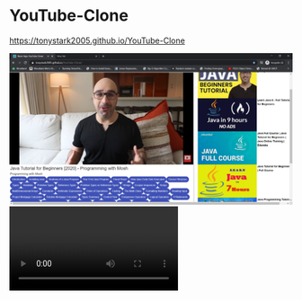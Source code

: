 # YouTube-Clone


https://tonystark2005.github.io/YouTube-Clone




![](images/React%20App_%20YouTube%20Clone%20-%20Google%20Chrome%205_21_2020%2010_01_36%20PM.png)
![](images/ReactApp_%20YouTubeClone-GoogleChrome.mp4)

 
 
